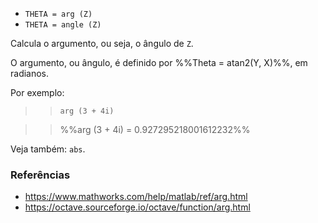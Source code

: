 * `THETA = arg (Z)`
* `THETA = angle (Z)`

Calcula o argumento, ou seja, o ângulo de `Z`.

O argumento, ou ângulo, é definido por %%Theta = atan2(Y, X)%%, em radianos.

Por exemplo:

>> `arg (3 + 4i)`

>> %%arg (3 + 4i) = 0.927295218001612232%%

Veja também: `abs`.

### Referências

* https://www.mathworks.com/help/matlab/ref/arg.html
* https://octave.sourceforge.io/octave/function/arg.html
